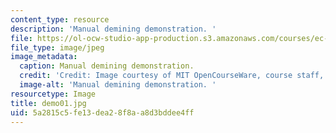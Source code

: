 ```yaml
---
content_type: resource
description: 'Manual demining demonstration. '
file: https://ol-ocw-studio-app-production.s3.amazonaws.com/courses/ec-s06-design-for-demining-spring-2007/5a2815c5fe13dea28f8aa8d3bddee4ff_demo01.jpg
file_type: image/jpeg
image_metadata:
  caption: Manual demining demonstration.
  credit: 'Credit: Image courtesy of MIT OpenCourseWare, course staff, and students.'
  image-alt: 'Manual demining demonstration. '
resourcetype: Image
title: demo01.jpg
uid: 5a2815c5-fe13-dea2-8f8a-a8d3bddee4ff
---
```

